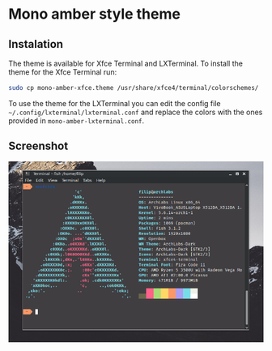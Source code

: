 # Mono amber style theme

## Instalation

The theme is available for Xfce Terminal and LXTerminal. To install the theme for the Xfce Terminal run:

```bash
sudo cp mono-amber-xfce.theme /usr/share/xfce4/terminal/colorschemes/
```

To use the theme for the LXTerminal you can edit the config file `~/.config/lxterminal/lxterminal.conf` and replace the colors with the ones provided in `mono-amber-lxterminal.conf`.

## Screenshot

![Screenshot](screenshot.png)
